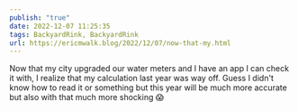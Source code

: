 ```yaml
---
publish: "true"
date: 2022-12-07 11:25:35
tags: BackyardRink, BackyardRink
url: https://ericmwalk.blog/2022/12/07/now-that-my.html
---
```


Now that my city upgraded our water meters and I have an app I can check it with, I realize that my calculation last year was way off. Guess I didn't know how to read it or something but this year will be much more accurate but also with that much more shocking 😱